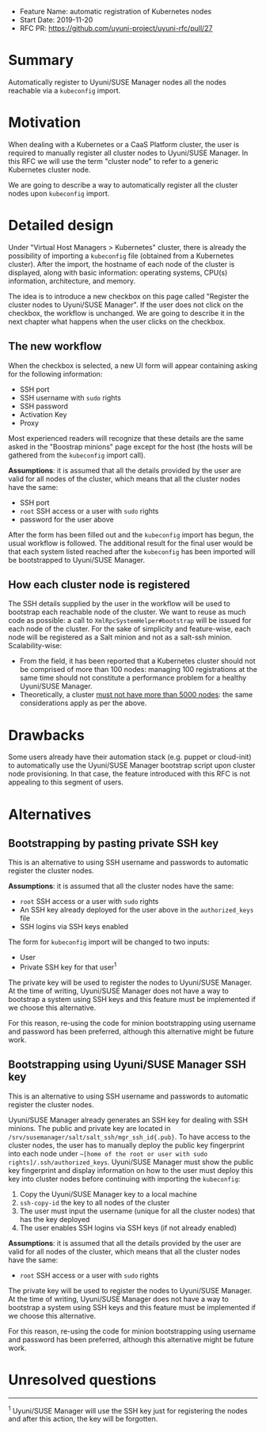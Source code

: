- Feature Name: automatic registration of Kubernetes nodes
- Start Date: 2019-11-20
- RFC PR: https://github.com/uyuni-project/uyuni-rfc/pull/27

# Summary
[summary]: #summary

Automatically register to Uyuni/SUSE Manager nodes all the nodes reachable via a `kubeconfig` import.

# Motivation
[motivation]: #motivation

<!-- - Why are we doing this?
- What use cases does it support?
- What is the expected outcome?

Describe the problem you are trying to solve, and its constraints, without coupling them too closely to the solution you have in mind. If this RFC is not accepted, the motivation can be used to develop alternative solutions. -->

When dealing with a Kubernetes or a CaaS Platform cluster, the user is required to manually register all cluster nodes to Uyuni/SUSE Manager.
In this RFC we will use the term "cluster node" to refer to a generic Kubernetes cluster node.

We are going to describe a way to automatically register all the cluster nodes upon `kubeconfig` import.

# Detailed design
[design]: #detailed-design

Under "Virtual Host Managers > Kubernetes" cluster, there is already the possibility of importing a `kubeconfig` file (obtained from a Kubernetes cluster).
After the import, the hostname of each node of the cluster is displayed, along with basic information: operating systems, CPU(s) information, architecture, and memory.

The idea is to introduce a new checkbox on this page called "Register the cluster nodes to Uyuni/SUSE Manager".
If the user does not click on the checkbox, the workflow is unchanged.
We are going to describe it in the next chapter what happens when the user clicks on the checkbox.

## The new workflow

When the checkbox is selected, a new UI form will appear containing asking for the following information:

- SSH port
- SSH username with `sudo` rights
- SSH password
- Activation Key
- Proxy

Most experienced readers will recognize that these details are the same asked in the "Boostrap minions" page except for the host (the hosts will be gathered from the `kubeconfig` import call).

**Assumptions**: it is assumed that all the details provided by the user are valid for all nodes of the cluster, which means that all the cluster nodes have the same:

- SSH port
- `root` SSH access or a user with `sudo` rights
- password for the user above

After the form has been filled out and the `kubeconfig` import has begun, the usual workflow is followed.
The additional result for the final user would be that each system listed reached after the `kubeconfig` has been imported will be bootstrapped to Uyuni/SUSE Manager.

## How each cluster node is registered

The SSH details supplied by the user in the workflow will be used to bootstrap each reachable node of the cluster. We want to reuse as much code as possible: a call to `XmlRpcSystemHelper#bootstrap` will be issued for each node of the cluster. For the sake of simplicity and feature-wise, each node will be registered as a Salt minion and not as a salt-ssh minion.
Scalability-wise:

* From the field, it has been reported that a Kubernetes cluster should not be comprised of more than 100 nodes: managing 100 registrations at the same time should not constitute a performance problem for a healthy Uyuni/SUSE Manager.
* Theoretically, a cluster [must not have more than 5000 nodes](https://cloud.google.com/solutions/scope-and-size-kubernetes-engine-clusters): the same considerations apply as per the above.

# Drawbacks
[drawbacks]: #drawbacks

<!-- Why should we **not** do this?

  * obscure corner cases
  * will it impact performance?
  * what other parts of the product will be affected?
  * will the solution be hard to maintain in the future? -->

Some users already have their automation stack (e.g. puppet or cloud-init) to automatically use the Uyuni/SUSE Manager bootstrap script upon cluster node provisioning.
In that case, the feature introduced with this RFC is not appealing to this segment of users.

# Alternatives
[alternatives]: #alternatives

<!-- - What other designs/options have been considered?
- What is the impact of not doing this? -->

## Bootstrapping by pasting private SSH key

This is an alternative to using SSH username and passwords to automatic register the cluster nodes.

**Assumptions**: it is assumed that all the cluster nodes have the same:

- `root` SSH access or a user with `sudo` rights
- An SSH key already deployed for the user above in the `authorized_keys` file
- SSH logins via SSH keys enabled

The form for `kubeconfig` import will be changed to two inputs:

- User
- Private SSH key for that user<sup>1</sup>

The private key will be used to register the nodes to Uyuni/SUSE Manager. At the time of writing, Uyuni/SUSE Manager does not have a way to bootstrap a system using SSH keys and this feature must be implemented if we choose this alternative.

For this reason, re-using the code for minion bootstrapping using username and password has been preferred, although this alternative might be future work.

## Bootstrapping using Uyuni/SUSE Manager SSH key

This is an alternative to using SSH username and passwords to automatic register the cluster nodes.

Uyuni/SUSE Manager already generates an SSH key for dealing with SSH minions. The public and private key are located in `/srv/susemanager/salt/salt_ssh/mgr_ssh_id{.pub}`.
To have access to the cluster nodes, the user has to manually deploy the public key fingerprint into each node under `~[home of the root or user with sudo rights]/.ssh/authorized_keys`.
Uyuni/SUSE Manager must show the public key fingerprint and display information on how to the user must deploy this key into cluster nodes before continuing with importing the `kubeconfig`:

1. Copy the Uyuni/SUSE Manager key to a local machine
2. `ssh-copy-id` the key to all nodes of the cluster
3. The user must input the username (unique for all the cluster nodes) that has the key deployed
4. The user enables SSH logins via SSH keys (if not already enabled)

**Assumptions**: it is assumed that all the details provided by the user are valid for all nodes of the cluster, which means that all the cluster nodes have the same:

- `root` SSH access or a user with `sudo` rights

The private key will be used to register the nodes to Uyuni/SUSE Manager. At the time of writing, Uyuni/SUSE Manager does not have a way to bootstrap a system using SSH keys and this feature must be implemented if we choose this alternative.

For this reason, re-using the code for minion bootstrapping using username and password has been preferred, although this alternative might be future work.

# Unresolved questions
[unresolved]: #unresolved-questions

<!-- - What are the unknowns?
- What can happen if Murphy's law holds true? -->

<hr />

<sup>1</sup> Uyuni/SUSE Manager will use the SSH key just for registering the nodes and after this action, the key will be forgotten.
